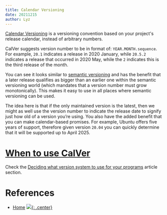 ```yaml
---
title: Calendar Versioning
date: 20211215
author: Lyz
---
```


[Calendar Versioning](https://calver.org/) is a versioning convention based on
your project's release calendar, instead of arbitrary numbers.

CalVer suggests version number to be in format of: `YEAR.MONTH.sequence`. For
example, `20.1` indicates a release in 2020 January, while `20.5.2` indicates
a release that occurred in 2020 May, while the `2` indicates this is the third
release of the month.

You can see it looks similar to [semantic versioning](semantic_versioning.md)
and has the benefit that a later release qualifies as bigger than an earlier one
within the semantic versioning world (which mandates that a version number must
grow monotonically). This makes it easy to use in all places where semantic
versioning can be used.

The idea here is that if the only maintained version is the latest, then we
might as well use the version number to indicate the release date to signify
just how old of a version you’re using. You also have the added benefit that you
can make calendar-based promises. For example, Ubuntu offers five years of
support, therefore given version `20.04` you can quickly determine that it will be
supported up to April 2025.

# [When to use CalVer](https://calver.org/#when-to-use-calver)

Check the [Deciding what version system to use for your
programs](versioning.md#deciding-what-version-system-to-use-for-your-programs)
article section.

# References

* [Home](https://calver.org/)
[![](not-by-ai.svg){: .center}](https://notbyai.fyi)
